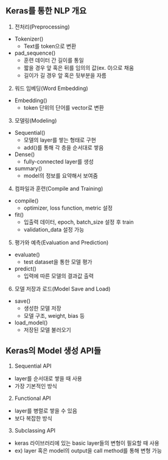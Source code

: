 Keras를 통한 NLP 개요
---
1. 전처리(Preprocessing)
- Tokenizer()
    - Text를 token으로 변환
- pad_sequence()
    - 훈련 데이터 간 길이를 통일
    - 짧을 경우 앞 혹은 뒤를 임의의 값(ex. 0)으로 채움
    - 길이가 길 경우 앞 혹은 뒷부분을 자름
2. 워드 임베딩(Word Embedding)
- Embedding()
    - token 단위의 단어를 vector로 변환
3. 모델링(Modeling)
- Sequential()
    - 모델의 layer를 쌓는 형태로 구현
    - add()를 통해 각 층을 순서대로 쌓음
- Dense()
    - fully-connected layer를 생성
- summary()
    - model의 정보를 요약해서 보여줌
4. 컴파일과 훈련(Compile and Training)
- compile()
    - optimizer, loss function, metric 설정
- fit()
    - 입출력 데이터, epoch, batch_size 설정 후 train
    - validation_data 설정 가능
5. 평가와 예측(Evaluation and Prediction)
- evaluate()
    - test dataset을 통한 모델 평가
- predict()
    - 입력에 따른 모델의 결과값 출력
6. 모델 저장과 로드(Model Save and Load)
- save()
    - 생성한 모델 저장
    - 모델 구조, weight, bias 등
- load_model()
    - 저장된 모델 불러오기


Keras의 Model 생성 API들
---
1. Sequential API
- layer를 순서대로 쌓을 때 사용
- 가장 기본적인 방식
2. Functional API
- layer를 병렬로 쌓을 수 있음
- 보다 복잡한 방식
3. Subclassing API
- keras 라이브러리에 있는 basic layer들의 변형이 필요할 때 사용
- ex) layer 혹은 model의 output을 call method를 통해 변형 가능
